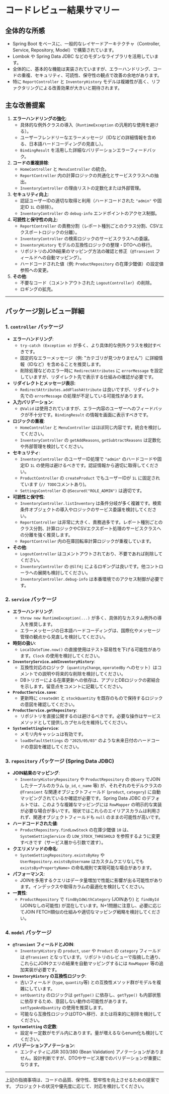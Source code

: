 # コードレビュー結果サマリー

## 全体的な所感

- Spring Boot をベースに、一般的なレイヤードアーキテクチャ（Controller, Service, Repository, Model）で構築されています。
- Lombok や Spring Data JDBC などのモダンなライブラリを活用しています。
- 全体的に、基本的な機能は実装されていますが、エラーハンドリング、コードの重複、セキュリティ、可読性、保守性の観点で改善の余地があります。
- 特に `ReportController` と `InventoryHistory` モデルは複雑性が高く、リファクタリングによる改善効果が大きいと期待されます。

## 主な改善提案

1.  **エラーハンドリングの強化**:
    *   具体的な例外クラスの導入（`RuntimeException` の汎用的な使用を避ける）。
    *   ユーザーフレンドリーなエラーメッセージ（IDなどの詳細情報を含める、日本語ハードコーディングの見直し）。
    *   `BindingResult` を活用した詳細なバリデーションエラーフィードバック。
2.  **コードの重複排除**:
    *   `HomeController` と `MenuController` の統合。
    *   `ReportController` 内の計算ロジックの共通化とサービスクラスへの抽出。
    *   `InventoryController` の理由リストの定数化または外部管理。
3.  **セキュリティ向上**:
    *   認証ユーザーIDの適切な取得と利用（ハードコードされた `"admin"` や固定ID `1L` の排除）。
    *   `InventoryController` の `debug-info` エンドポイントのアクセス制御。
4.  **可読性と保守性の向上**:
    *   `ReportController` の責務分割（レポート種別ごとのクラス分割、CSVエクスポートロジックの分離）。
    *   `InventoryController` の検索ロジックのサービスクラスへの委譲。
    *   `InventoryHistory` モデルの互換性ロジックの整理・DTOへの移行。
    *   リポジトリのJOIN結果のマッピング方法の確認と修正（`@Transient` フィールドへの自動マッピング）。
    *   ハードコードされた値（例: `ProductRepository` の在庫少閾値）の設定値参照への変更。
5.  **その他**:
    *   不要なコード（コメントアウトされた `LogoutController`）の削除。
    *   ロギングの拡充。

---

## パッケージ別レビュー詳細

### 1. `controller` パッケージ

*   **エラーハンドリング**:
    *   `try-catch (Exception e)` が多く、より具体的な例外クラスを検討すべきです。
    *   固定的なエラーメッセージ（例: "カテゴリが見つかりません"）に詳細情報（IDなど）を含めることを推奨します。
    *   削除処理などのエラー時に `RedirectAttributes` に `errorMessage` を設定していますが、リダイレクト先で表示する仕組みの確認が必要です。
*   **リダイレクトとメッセージ表示**:
    *   `RedirectAttributes.addFlashAttribute` は良いですが、リダイレクト先での `errorMessage` の処理が不足している可能性があります。
*   **入力バリデーション**:
    *   `@Valid` は使用されていますが、エラー内容のユーザーへのフィードバックが不十分です。`BindingResult` の情報を画面に表示すべきです。
*   **ロジックの重複**:
    *   `HomeController` と `MenuController` はほぼ同じ内容です。統合を検討してください。
    *   `InventoryController` の `getAddReasons`, `getSubtractReasons` は定数化や外部管理を検討してください。
*   **セキュリティ**:
    *   `InventoryController` のユーザーID処理で `"admin"` のハードコードや固定ID `1L` の使用は避けるべきです。認証情報から適切に取得してください。
    *   `ProductController` の `createProduct` でもユーザーIDが `1L` に固定されています (`// TODO`コメントあり)。
    *   `SettingsController` の `@Secured("ROLE_ADMIN")` は適切です。
*   **可読性と保守性**:
    *   `InventoryController.listInventory` は条件分岐が多く複雑です。検索条件オブジェクトの導入やロジックのサービス委譲を検討してください。
    *   `ReportController` は非常に大きく、責務過多です。レポート種別ごとのクラス分割、計算ロジックやCSVエクスポート処理のサービスクラスへの分離を強く推奨します。
    *   `ReportController` 内の在庫回転率計算ロジックが重複しています。
*   **その他**:
    *   `LogoutController` はコメントアウトされており、不要であれば削除してください。
    *   `InventoryController` の `@Slf4j` によるロギングは良いです。他コントローラへの展開も検討してください。
    *   `InventoryController.debug-info` は本番環境でのアクセス制御が必要です。

### 2. `service` パッケージ

*   **エラーハンドリング**:
    *   `throw new RuntimeException(...)` が多く、具体的なカスタム例外の導入を推奨します。
    *   エラーメッセージの日本語ハードコーディングは、国際化やメッセージ管理の観点から見直しを検討してください。
*   **時刻の扱い**:
    *   `LocalDateTime.now()` の直接使用はテスト容易性を下げる可能性があります。`Clock` の使用を検討してください。
*   **`InventoryService.addInventoryHistory`**:
    *   互換性対応のロジック（`quantityChange`, `operatedBy` へのセット）はコメントでの説明や将来的な削除を検討してください。
    *   DBトリガーによる在庫更新への依存は、アプリとDBロジックの密結合を示します。留意点をコメントに記載してください。
*   **`ProductService.save`**:
    *   更新時に `createdAt` と `stockQuantity` を既存のもので保持するロジックの意図を確認してください。
*   **`ProductService.getRepository`**:
    *   リポジトリを直接公開するのは避けるべきです。必要な操作はサービスメソッドとして提供しカプセル化を維持してください。
*   **`SystemSettingService`**:
    *   メモリ内キャッシュは有効です。
    *   `loadDefaultSettings` の `"2025/05/03"` のような未来日付のハードコードの意図を確認してください。

### 3. `repository` パッケージ (Spring Data JDBC)

*   **JOIN結果のマッピング**:
    *   `InventoryHistoryRepository` や `ProductRepository` の `@Query` でJOINしたテーブルのカラム (`p_id`, `c_name` 等) が、それぞれのモデルクラスの `@Transient` な関連オブジェクトフィールド (`product`, `category`) に自動マッピングされているか確認が必要です。Spring Data JDBC のデフォルトでは、このような複雑なマッピングには `RowMapper` の明示的な実装が必要な場合が多いです。現状ではこれらのエイリアスカラムは利用されず、関連オブジェクトフィールドも `null` のままの可能性が高いです。
*   **ハードコードされた値**:
    *   `ProductRepository.findLowStock` の在庫少閾値 `10` は、`SystemSettingService` の `LOW_STOCK_THRESHOLD` を参照するように変更すべきです（サービス層から引数で渡す）。
*   **クエリメソッドの命名**:
    *   `SystemSettingRepository.existsByKey` や `UserRepository.existsByUsername` はカスタムクエリなしでも `existsBy<PropertyName>` の命名規則で実現可能な場合があります。
*   **パフォーマンス**:
    *   JOINを多用するクエリはデータ量増加で性能に影響が出る可能性があります。インデックスや取得カラムの最適化を検討してください。
*   **一貫性**:
    *   `ProductRepository` で `findByIdWithCategory` (JOINあり) と `findById` (JOINなしの可能性) が混在しています。N+1問題に注意し、必要に応じてJOIN FETCH類似の仕組みや適切なマッピング戦略を検討してください。

### 4. `model` パッケージ

*   **`@Transient` フィールドとJOIN**:
    *   `InventoryHistory` の `product`, `user` や `Product` の `category` フィールドは `@Transient` となっています。リポジトリのレビューで指摘した通り、これらにJOINクエリの結果を自動マッピングするには `RowMapper` 等の追加実装が必要です。
*   **`InventoryHistory` の互換性ロジック**:
    *   古いフィールド (`type`, `quantity`等) との互換性メソッド群がモデルを複雑にしています。
    *   `setQuantity` のロジックは `getType()` に依存し、`getType()` も内部状態に依存するため、意図しない動作の可能性があります。`setTypeAndQuantity` の使用を推奨します。
    *   可能なら互換性ロジックはDTOへ移行、または将来的に削除を検討してください。
*   **`SystemSetting` の定数**:
    *   設定キー定数がモデル内にあります。量が増えるならenum化も検討してください。
*   **バリデーションアノテーション**:
    *   エンティティにJSR 303/380 (Bean Validation) アノテーションがありません。設計判断ですが、DTOやサービス層でのバリデーションが重要になります。

---
上記の指摘事項は、コードの品質、保守性、堅牢性を向上させるための提案です。
プロジェクトの状況や優先度に応じて、対応を検討してください。
